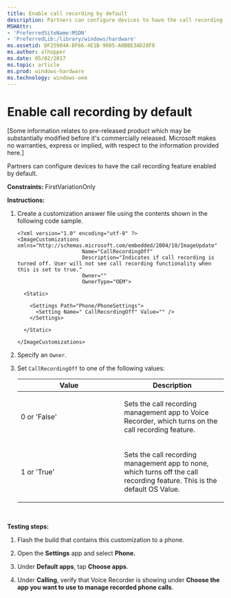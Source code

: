 ```yaml
---
title: Enable call recording by default
description: Partners can configure devices to have the call recording feature enabled by default.
MSHAttr:
- 'PreferredSiteName:MSDN'
- 'PreferredLib:/library/windows/hardware'
ms.assetid: DF25904A-BF66-4E1B-9085-A0BBE3AD28F8
ms.author: alhopper
ms.date: 05/02/2017
ms.topic: article
ms.prod: windows-hardware
ms.technology: windows-oem
---
```


# Enable call recording by default


\[Some information relates to pre-released product which may be substantially modified before it's commercially released. Microsoft makes no warranties, express or implied, with respect to the information provided here.\]

Partners can configure devices to have the call recording feature enabled by default.

<a href="" id="constraints---firstvariationonly"></a>**Constraints:** FirstVariationOnly  

<a href="" id="instructions-"></a>**Instructions:**  
1.  Create a customization answer file using the contents shown in the following code sample.

    ```
    <?xml version="1.0" encoding="utf-8" ?>  
    <ImageCustomizations xmlns="http://schemas.microsoft.com/embedded/2004/10/ImageUpdate"  
                         Name="CallRecordingOff"  
                         Description="Indicates if call recording is turned off. User will not see call recording functionality when this is set to true."  
                         Owner=""  
                         OwnerType="OEM"> 
      
      <Static>  

        <Settings Path="Phone/PhoneSettings">  
          <Setting Name=" CallRecordingOff" Value="" />
        </Settings>  

      </Static>

    </ImageCustomizations>
    ```

2.  Specify an `Owner`.

3.  Set `CallRecordingOff` to one of the following values:

    <table>
    <colgroup>
    <col width="50%" />
    <col width="50%" />
    </colgroup>
    <thead>
    <tr class="header">
    <th>Value</th>
    <th>Description</th>
    </tr>
    </thead>
    <tbody>
    <tr class="odd">
    <td><p>0 or 'False'</p></td>
    <td><p>Sets the call recording management app to Voice Recorder, which turns on the call recording feature.</p></td>
    </tr>
    <tr class="even">
    <td><p>1 or 'True'</p></td>
    <td><p>Sets the call recording management app to none, which turns off the call recording feature. This is the default OS Value.</p></td>
    </tr>
    </tbody>
    </table>

     

<a href="" id="testing-steps-"></a>**Testing steps:**  
1.  Flash the build that contains this customization to a phone.

2.  Open the **Settings** app and select **Phone.**

3.  Under **Default apps**, tap **Choose apps**.

4.  Under **Calling**, verify that Voice Recorder is showing under **Choose the app you want to use to manage recorded phone calls**.

 

 






